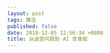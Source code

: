 ```yaml
---
layout: post
tags: 算法
published: false
date: 2018-12-05 12:56:34 +0800
title: 从迷宫问题到 AI 贪食蛇
---
```


